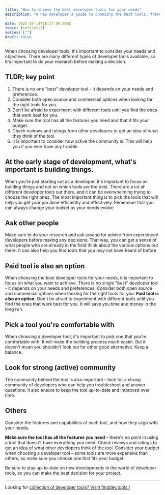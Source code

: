 ```yaml
---
title: "How to choose the best developer tools for your needs"
description: "A new developer's guide to choosing the best tools, frameworks, and languages. It's important to do your research before making a decision. 
"
date: 2022-10-14T18:27:00.000Z
topic: [softskill]
series: [""]
draft: false
---
```

When choosing developer tools, it's important to consider your needs and objectives. There are many different types of developer tools available, so it's important to do your research before making a decision. 

## TLDR; key point

1. There is no one "best" developer tool - it depends on your needs and preferences.
2. Consider both open source and commercial options when looking for the right tools for you.
3. Don't be afraid to experiment with different tools until you find the ones that work best for you.
4. Make sure the tool has all the features you need and that it fits your budget.
5. Check reviews and ratings from other developers to get an idea of what they think of the tool.
6.  it is important to consider how active the community is. This will help you if you ever have any trouble.

## At the early stage of development, what's important is building things.

When you're just starting out as a developer, it's important to focus on building things and not on which tools are the best. There are a lot of different developer tools out there, and it can be overwhelming trying to choose the right ones. The most important thing is to pick the tools that will help you get your job done efficiently and effectively. Remember that you can always change your toolset as your needs evolve

## Ask other people

Make sure to do your research and ask around for advice from experienced developers before making any decisions. That way, you can get a sense of what people who are already in the field think about the various options out there. It can also help you find tools that you may not have heard of before.

## Paid tool is also an option

When choosing the best developer tools for your needs, it is important to focus on what you want to achieve. There is no single "best" developer tool - it depends on your needs and preferences. Consider both open source and commercial options when looking for the right tools for you. **Paid tool is also an option.**
Don't be afraid to experiment with different tools until you find the ones that work best for you. It will save you time and money in the long run. 

## Pick a tool you're comfortable with 

When choosing a developer tool, it's important to pick one that you're comfortable with. It will make the building process much easier. But it doesn't mean  you shouldn't look out for other good alternative. Keep a balance.

## Look for strong (active) community

The community behind the tool is also important – look for a strong community of developers who can help you troubleshoot and answer questions. It  also ensure to keep the tool up-to-date and improved over time.

## Others

Consider the features and capabilities of each tool, and how they align with your needs. 

**Make sure the tool has all the features you need** – there's no point in using a tool that doesn't have everything you need. Check reviews and ratings to get an idea of what other developers think of the tool. Consider your budget when choosing a developer tool – some tools are more expensive than others, so make sure you choose one that fits your budget.

Be sure to stay up-to-date on new developments in the world of developer tools, so you can make the best decision for your project.

---

Looking for [collection of developer tools? Visiit finddev.tools !](https://finddev.tools/)


